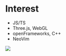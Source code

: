 # Interest
- JS/TS
- Three.js, WebGL
- openFrameworks, C++
- NeoVim

<a href="https://github.com/anuraghazra/github-readme-stats">
  <img align="left" src="https://github-readme-stats.vercel.app/api/top-langs/?username=HirokiOka&layout=compact&theme=tokyonight&langs_count=6" />
</a>
